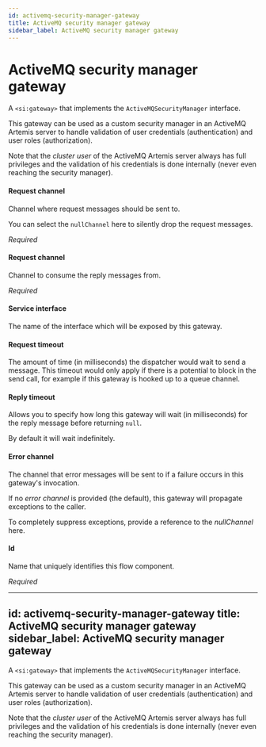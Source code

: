 ```yaml
---
id: activemq-security-manager-gateway
title: ActiveMQ security manager gateway
sidebar_label: ActiveMQ security manager gateway
---
```



# ActiveMQ security manager gateway
A <code>&lt;si:gateway&gt;</code> that implements the <code>ActiveMQSecurityManager</code> interface.

This gateway can be used as a custom security manager in an ActiveMQ Artemis server to handle validation of user credentials (authentication) and user roles (authorization).

Note that the <i>cluster user</i> of the ActiveMQ Artemis server always has full privileges and the validation of his credentials is done internally (never even reaching the security manager).

#### Request channel
Channel where request messages should be sent to.

You can select the <code>nullChannel</code> here to silently drop the request messages.

<i>Required</i>

#### Request channel
Channel to consume the reply messages from.

<i>Required</i>

#### Service interface
The name of the interface which will be exposed by this gateway.

#### Request timeout
The amount of time (in milliseconds) the dispatcher would wait to send a message. This timeout would only apply if there is a potential to block in the send call, for example if this gateway is hooked up to a queue channel.

#### Reply timeout
Allows you to specify how long this gateway will wait (in milliseconds) for the reply message before returning <code>null</code>.

By default it will wait indefinitely.

#### Error channel
The channel that error messages will be sent to if a failure occurs in this gateway's invocation.

If no <i>error channel</i> is provided (the default), this gateway will propagate exceptions to the caller.

To completely suppress exceptions, provide a reference to the <i>nullChannel</i> here.

#### Id
Name that uniquely identifies this flow component.

<i>Required</i>

---
id: activemq-security-manager-gateway
title: ActiveMQ security manager gateway
sidebar_label: ActiveMQ security manager gateway
---

A <code>&lt;si:gateway&gt;</code> that implements the <code>ActiveMQSecurityManager</code> interface.

This gateway can be used as a custom security manager in an ActiveMQ Artemis server to handle validation of user credentials (authentication) and user roles (authorization).

Note that the <i>cluster user</i> of the ActiveMQ Artemis server always has full privileges and the validation of his credentials is done internally (never even reaching the security manager).

